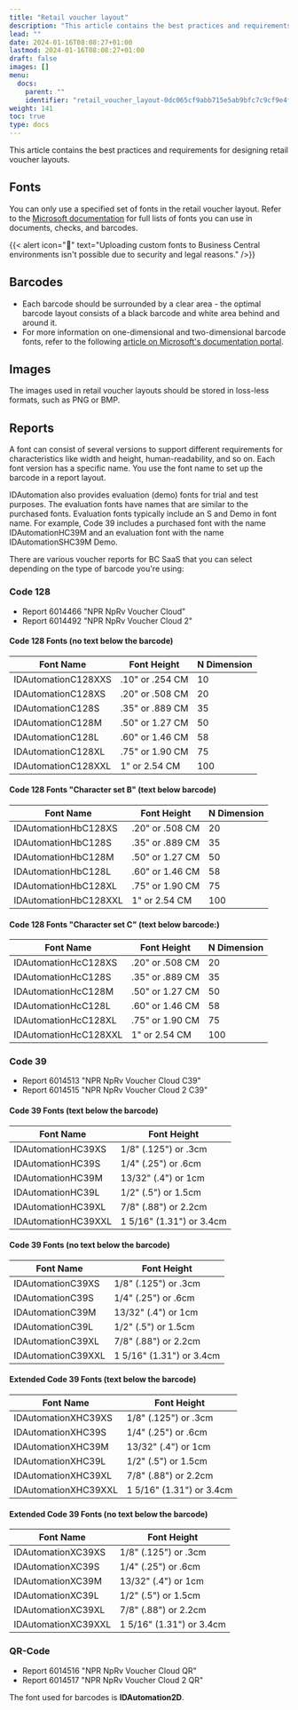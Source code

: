 ```yaml
---
title: "Retail voucher layout"
description: "This article contains the best practices and requirements for the retail voucher layout."
lead: ""
date: 2024-01-16T08:08:27+01:00
lastmod: 2024-01-16T08:08:27+01:00
draft: false
images: []
menu:
  docs:
    parent: ""
    identifier: "retail_voucher_layout-0dc065cf9abb715e5ab9bfc7c9cf9e4f"
weight: 141
toc: true
type: docs
---
```


This article contains the best practices and requirements for designing retail voucher layouts.

## Fonts

You can only use a specified set of fonts in the retail voucher layout. Refer to the [<ins>Microsoft documentation<ins>](https://learn.microsoft.com/en-us/dynamics365/business-central/ui-fonts) for full lists of fonts you can use in documents, checks, and barcodes. 

{{< alert icon="📝" text="Uploading custom fonts to Business Central environments isn't possible due to security and legal reasons." />}}

## Barcodes

- Each barcode should be surrounded by a clear area - the optimal barcode layout consists of a black barcode and white area behind and around it. 
- For more information on one-dimensional and two-dimensional barcode fonts, refer to the following [<ins>article on Microsoft's documentation portal<ins>](https://learn.microsoft.com/en-us/dynamics365/business-central/dev-itpro/developer/devenv-report-barcode-fonts).

## Images

The images used in retail voucher layouts should be stored in loss-less formats, such as PNG or BMP.

## Reports

A font can consist of several versions to support different requirements for characteristics like width and height, human-readability, and so on. Each font version has a specific name. You use the font name to set up the barcode in a report layout.

IDAutomation also provides evaluation (demo) fonts for trial and test purposes. The evaluation fonts have names that are similar to the purchased fonts. Evaluation fonts typically include an S and Demo in font name. For example, Code 39 includes a purchased font with the name IDAutomationHC39M and an evaluation font with the name IDAutomationSHC39M Demo.

There are various voucher reports for BC SaaS that you can select depending on the type of barcode you're using:

### Code 128

- Report 6014466 "NPR NpRv Voucher Cloud"
- Report 6014492 "NPR NpRv Voucher Cloud 2"

#### Code 128 Fonts (no text below the barcode)

| Font Name      | Font Height | N Dimension |
| ----------- | ----------- | ---------- | 
| IDAutomationC128XXS | .10" or .254 CM | 	10 |
| IDAutomationC128XS |  .20" or .508 CM | 20 |
| IDAutomationC128S	 | .35" or .889 CM | 35 |
| IDAutomationC128M | 	 .50" or 1.27 CM | 50 |
| IDAutomationC128L |  .60" or 1.46 CM	| 58 |
| IDAutomationC128XL | 	 .75" or 1.90 CM | 75 | 
| IDAutomationC128XXL | 1" or 2.54 CM | 100 | 

#### Code 128 Fonts "Character set B" (text below barcode)

| Font Name      | Font Height | N Dimension |
| ----------- | ----------- | ---------- | 
| IDAutomationHbC128XS |  .20" or .508 CM	| 20 | 
| IDAutomationHbC128S | .35" or .889 CM | 35 | 
| IDAutomationHbC128M | 	 .50" or 1.27 CM | 50 |
| IDAutomationHbC128L |  .60" or 1.46 CM	| 58 | 
| IDAutomationHbC128XL |  .75" or 1.90 CM	 | 75 |
| IDAutomationHbC128XXL |  1" or 2.54 CM | 100 |

#### Code 128 Fonts "Character set C" (text below barcode:)

| Font Name      | Font Height | N Dimension |
| ----------- | ----------- | ---------- | 
| IDAutomationHcC128XS |  .20" or .508 CM	 | 20 |
| IDAutomationHcC128S |  .35" or .889 CM	| 35 |
| IDAutomationHcC128M |  .50" or 1.27 CM	 | 50 |
| IDAutomationHcC128L	|  .60" or 1.46 CM	| 58 |
| IDAutomationHcC128XL |  .75" or 1.90 CM	| 75 | 
| IDAutomationHcC128XXL |  1" or 2.54 CM	| 100 | 

### Code 39

- Report 6014513 "NPR NpRv Voucher Cloud C39"
- Report 6014515 "NPR NpRv Voucher Cloud 2 C39"

#### Code 39 Fonts (text below the barcode)

| Font Name      | Font Height |
| ----------- | ----------- | 
| IDAutomationHC39XS |  1/8" (.125") or .3cm |
| IDAutomationHC39S |  1/4" (.25") or .6cm |
| IDAutomationHC39M |  13/32" (.4") or 1cm |
| IDAutomationHC39L |  1/2" (.5") or 1.5cm |
| IDAutomationHC39XL |  7/8" (.88") or 2.2cm |
| IDAutomationHC39XXL |  1 5/16" (1.31") or 3.4cm |

#### Code 39 Fonts (no text below the barcode)

| Font Name      | Font Height |
| ----------- | ----------- | 
| IDAutomationC39XS	|  1/8" (.125") or .3cm |
| IDAutomationC39S |  1/4" (.25") or .6cm |
| IDAutomationC39M |  13/32" (.4") or 1cm |
| IDAutomationC39L |  1/2" (.5") or 1.5cm | 
| IDAutomationC39XL |  7/8" (.88") or 2.2cm |
| IDAutomationC39XXL |  1 5/16" (1.31") or 3.4cm |

#### Extended Code 39 Fonts (text below the barcode)

| Font Name      | Font Height |
| ----------- | ----------- | 
| IDAutomationXHC39XS |  1/8" (.125") or .3cm |
| IDAutomationXHC39S |  1/4" (.25") or .6cm |
| IDAutomationXHC39M |  13/32" (.4") or 1cm |
| IDAutomationXHC39L |  1/2" (.5") or 1.5cm |
| IDAutomationXHC39XL |  7/8" (.88") or 2.2cm |
| IDAutomationXHC39XXL |  1 5/16" (1.31") or 3.4cm |

#### Extended Code 39 Fonts (no text below the barcode)

| Font Name      | Font Height |
| ----------- | ----------- | 
| IDAutomationXC39XS |  1/8" (.125") or .3cm |
| IDAutomationXC39S |  1/4" (.25") or .6cm |
| IDAutomationXC39M |  13/32" (.4") or 1cm |
| IDAutomationXC39L |  1/2" (.5") or 1.5cm |
| IDAutomationXC39XL |  7/8" (.88") or 2.2cm |
| IDAutomationXC39XXL	|  1 5/16" (1.31") or 3.4cm | 

### QR-Code

- Report 6014516 "NPR NpRv Voucher Cloud QR"
- Report 6014517 "NPR NpRv Voucher Cloud 2 QR"

The font used for barcodes is **IDAutomation2D**. 



